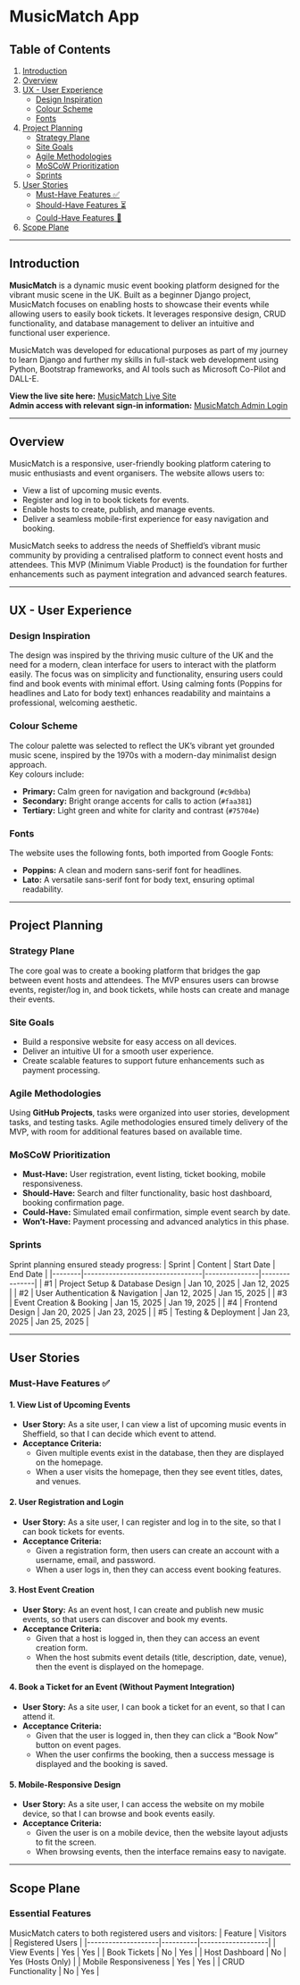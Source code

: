# MusicMatch App

## Table of Contents

1. [Introduction](#introduction)
2. [Overview](#overview)
3. [UX - User Experience](#ux---user-experience)
   - [Design Inspiration](#design-inspiration)
   - [Colour Scheme](#colour-scheme)
   - [Fonts](#fonts)
4. [Project Planning](#project-planning)
   - [Strategy Plane](#strategy-plane)
   - [Site Goals](#site-goals)
   - [Agile Methodologies](#agile-methodologies)
   - [MoSCoW Prioritization](#moscow-prioritization)
   - [Sprints](#sprints)
5. [User Stories](#user-stories)
   - [Must-Have Features ✅](#must-have-features-)
   - [Should-Have Features ⏳](#should-have-features-)
   - [Could-Have Features 🚀](#could-have-features-)
6. [Scope Plane](#scope-plane)

---

## Introduction

**MusicMatch** is a dynamic music event booking platform designed for the vibrant music scene in the UK. Built as a beginner Django project, MusicMatch focuses on enabling hosts to showcase their events while allowing users to easily book tickets. It leverages responsive design, CRUD functionality, and database management to deliver an intuitive and functional user experience.

MusicMatch was developed for educational purposes as part of my journey to learn Django and further my skills in full-stack web development using Python, Bootstrap frameworks, and AI tools such as Microsoft Co-Pilot and DALL-E.

**View the live site here:** [MusicMatch Live Site](https://music-match-483fb192c3d8.herokuapp.com/)  
**Admin access with relevant sign-in information:** [MusicMatch Admin Login](https://music-match-483fb192c3d8.herokuapp.com/admin)

---

## Overview

MusicMatch is a responsive, user-friendly booking platform catering to music enthusiasts and event organisers. The website allows users to:

- View a list of upcoming music events.
- Register and log in to book tickets for events.
- Enable hosts to create, publish, and manage events.
- Deliver a seamless mobile-first experience for easy navigation and booking.

MusicMatch seeks to address the needs of Sheffield’s vibrant music community by providing a centralised platform to connect event hosts and attendees. This MVP (Minimum Viable Product) is the foundation for further enhancements such as payment integration and advanced search features.

---

## UX - User Experience

### Design Inspiration

The design was inspired by the thriving music culture of the UK and the need for a modern, clean interface for users to interact with the platform easily. The focus was on simplicity and functionality, ensuring users could find and book events with minimal effort. Using calming fonts (Poppins for headlines and Lato for body text) enhances readability and maintains a professional, welcoming aesthetic.

### Colour Scheme

The colour palette was selected to reflect the UK’s vibrant yet grounded music scene, inspired by the 1970s with a modern-day minimalist design approach.  
Key colours include:

- **Primary:** Calm green for navigation and background (`#c9dbba`)
- **Secondary:** Bright orange accents for calls to action (`#faa381`)
- **Tertiary:** Light green and white for clarity and contrast (`#75704e`)

### Fonts

The website uses the following fonts, both imported from Google Fonts:

- **Poppins:** A clean and modern sans-serif font for headlines.
- **Lato:** A versatile sans-serif font for body text, ensuring optimal readability.

---

## Project Planning

### Strategy Plane

The core goal was to create a booking platform that bridges the gap between event hosts and attendees. The MVP ensures users can browse events, register/log in, and book tickets, while hosts can create and manage their events.

### Site Goals

- Build a responsive website for easy access on all devices.
- Deliver an intuitive UI for a smooth user experience.
- Create scalable features to support future enhancements such as payment processing.

### Agile Methodologies

Using **GitHub Projects**, tasks were organized into user stories, development tasks, and testing tasks. Agile methodologies ensured timely delivery of the MVP, with room for additional features based on available time.

### MoSCoW Prioritization

- **Must-Have:** User registration, event listing, ticket booking, mobile responsiveness.
- **Should-Have:** Search and filter functionality, basic host dashboard, booking confirmation page.
- **Could-Have:** Simulated email confirmation, simple event search by date.
- **Won’t-Have:** Payment processing and advanced analytics in this phase.

### Sprints

Sprint planning ensured steady progress:
| Sprint | Content | Start Date | End Date |
|--------|---------------------------------|---------------|---------------|
| #1 | Project Setup & Database Design | Jan 10, 2025 | Jan 12, 2025 |
| #2 | User Authentication & Navigation | Jan 12, 2025 | Jan 15, 2025 |
| #3 | Event Creation & Booking | Jan 15, 2025 | Jan 19, 2025 |
| #4 | Frontend Design | Jan 20, 2025 | Jan 23, 2025 |
| #5 | Testing & Deployment | Jan 23, 2025 | Jan 25, 2025 |

---

## User Stories

### Must-Have Features ✅

#### 1. View List of Upcoming Events

- **User Story:** As a site user, I can view a list of upcoming music events in Sheffield, so that I can decide which event to attend.
- **Acceptance Criteria:**
  - Given multiple events exist in the database, then they are displayed on the homepage.
  - When a user visits the homepage, then they see event titles, dates, and venues.

#### 2. User Registration and Login

- **User Story:** As a site user, I can register and log in to the site, so that I can book tickets for events.
- **Acceptance Criteria:**
  - Given a registration form, then users can create an account with a username, email, and password.
  - When a user logs in, then they can access event booking features.

#### 3. Host Event Creation

- **User Story:** As an event host, I can create and publish new music events, so that users can discover and book my events.
- **Acceptance Criteria:**
  - Given that a host is logged in, then they can access an event creation form.
  - When the host submits event details (title, description, date, venue), then the event is displayed on the homepage.

#### 4. Book a Ticket for an Event (Without Payment Integration)

- **User Story:** As a site user, I can book a ticket for an event, so that I can attend it.
- **Acceptance Criteria:**
  - Given that the user is logged in, then they can click a “Book Now” button on event pages.
  - When the user confirms the booking, then a success message is displayed and the booking is saved.

#### 5. Mobile-Responsive Design

- **User Story:** As a site user, I can access the website on my mobile device, so that I can browse and book events easily.
- **Acceptance Criteria:**
  - Given the user is on a mobile device, then the website layout adjusts to fit the screen.
  - When browsing events, then the interface remains easy to navigate.

---

## Scope Plane

### Essential Features

MusicMatch caters to both registered users and visitors:
| Feature | Visitors | Registered Users |
|--------------------|----------|-------------------|
| View Events | Yes | Yes |
| Book Tickets | No | Yes |
| Host Dashboard | No | Yes (Hosts Only) |
| Mobile Responsiveness | Yes | Yes |
| CRUD Functionality | No | Yes |

